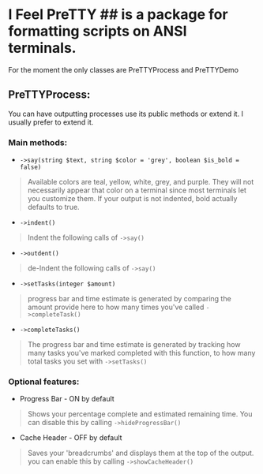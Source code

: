 # I Feel PreTTY ## is a package for formatting scripts on ANSI terminals.

For the moment the only classes are PreTTYProcess and PreTTYDemo

## PreTTYProcess:
You can have outputting processes use its public methods or extend it.
I usually prefer to extend it.

### Main methods:
* `->say(string $text, string $color = 'grey', boolean $is_bold = false)`
> Available colors are teal, yellow, white, grey, and purple. They will
> not necessarily appear that color on a terminal since most terminals
> let you customize them. If your output is not indented, bold actually
> defaults to true.

* `->indent()`
> Indent the following calls of `->say()`

* `->outdent()`
> de-Indent the following calls of `->say()`

* `->setTasks(integer $amount)`
> progress bar and time estimate is generated by comparing the amount
> provide here to how many times you've called `->completeTask()`

* `->completeTasks()`
> The progress bar and time estimate is generated by tracking how many
> tasks you've marked completed with this function, to how many total
> tasks you set with `->setTasks()`

### Optional features:
* Progress Bar - ON by default
> Shows your percentage complete and estimated remaining time. You
> can disable this by calling `->hideProgressBar()`

* Cache Header - OFF by default
> Saves your 'breadcrumbs' and displays them at the top of the
> output. you can enable this by calling `->showCacheHeader()`
